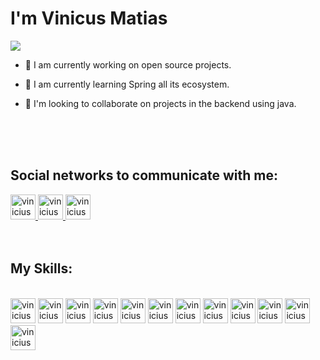 
# I'm Vinicus Matias   
[![](https://github-readme-stats.vercel.app/api?username=ViniciusMatias&theme=radical&show_icons=true&)](https://github.com/anuraghazra/github-readme-stats)





* 🔭 I am currently working on open source projects.

* 🌱 I am currently learning Spring all its ecosystem.

* 👯 I'm looking to collaborate on projects in the backend using java.
<br>
<br>
<br>

## Social networks to communicate with me:

  <a href="https://www.linkedin.com/in/vinicius-matias-de-lima-79b577197/">
        <img  height="40" width="40"  src="https://images.vexels.com/media/users/3/137382/isolated/preview/c59b2807ea44f0d70f41ca73c61d281d-linkedin-icon-logo-by-vexels.png" alt="vinicius-linkedin">
    </a>
    <a href="https://www.instagram.com/viiniciusmat/">
        <img  height="40" width="40"  src="https://icon-library.com/images/insta-gram-icon/insta-gram-icon-20.jpg" alt="vinicius-Instagram">
    </a>
    <a href="https://www.facebook.com/vinicius.lima.7509/">
        <img  height="40" width="40"  src="https://images.tcdn.com.br/782077/themes/11/img/face.png?759.1472452282329" alt="vinicius-Facebook">
    </a>
    <br>
    <br>
    <br>

## My Skills:

<br>
<img height="40" width="40"  src="https://devicon.dev/devicon.git/icons/java/java-original.svg" alt="vinicius-Instagram"/>
<img height="40" width="40"  src="https://devicon.dev/devicon.git/icons/git/git-original.svg" alt="vinicius-Instagram"/>
<img height="40" width="40"  src="https://devicon.dev/devicon.git/icons/github/github-original-wordmark.svg" alt="vinicius-Instagram"/>
<img height="40" width="40"  src="https://devicon.dev/devicon.git/icons/linux/linux-original.svg" alt="vinicius-Instagram"/>
<img height="40" width="40"  src="https://devicon.dev/devicon.git/icons/android/android-original.svg" alt="vinicius-Instagram"/>
<img height="40" width="40"  src="https://devicon.dev/devicon.git/icons/mysql/mysql-original-wordmark.svg" alt="vinicius-Instagram"/>
<img height="40" width="40"  src="https://devicon.dev/devicon.git/icons/postgresql/postgresql-original-wordmark.svg" alt="vinicius-Instagram"/>
<img height="40" width="40"  src="https://upload.wikimedia.org/wikipedia/commons/thumb/d/d5/IntelliJ_IDEA_Logo.svg/1200px-IntelliJ_IDEA_Logo.svg.png" alt="vinicius-Instagram"/>
<img height="40" width="40"  src="https://cdn.worldvectorlogo.com/logos/spring-3.svg" alt="vinicius-Instagram"/>
<img height="40" width="40"  src="https://cdn.iconscout.com/icon/free/png-512/flutter-2038877-1720090.png" alt="vinicius-Instagram"/>
<img height="40" width="40"  src="https://www.fluttericon.com/logo_dart_192px.svg" alt="vinicius-Instagram"/>
<img height="40" width="40"  src="https://devicon.dev/devicon.git/icons/docker/docker-original-wordmark.svg" alt="vinicius-Instagram"/>

